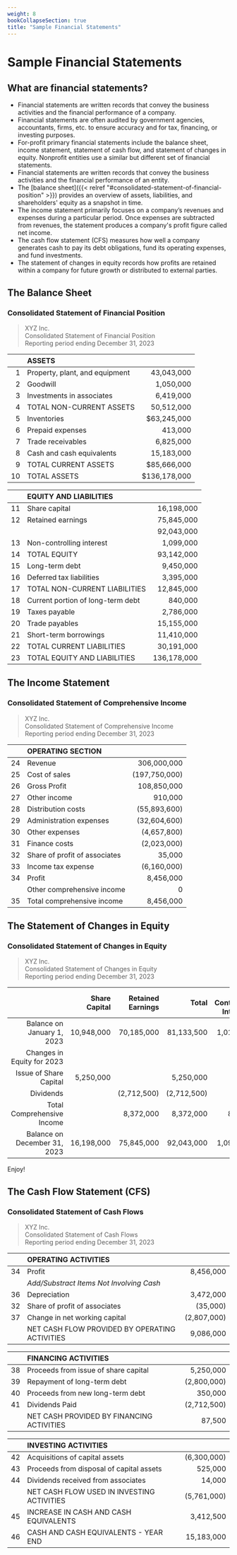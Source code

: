 ```yaml
---
weight: 8
bookCollapseSection: true
title: "Sample Financial Statements"
---
```



# Sample Financial Statements

## What are financial statements?

- Financial statements are written records that convey the business activities and the financial performance of a company.
- Financial statements are often audited by government agencies, accountants, firms, etc. to ensure accuracy and for tax, financing, or investing purposes.
- For-profit primary financial statements include the balance sheet, income statement, statement of cash flow, and statement of changes in equity. Nonprofit entities use a similar but different set of financial statements.
- Financial statements are written records that convey the business activities and the financial performance of an entity.
- The [balance sheet]({{< relref "#consolidated-statement-of-financial-position" >}}) provides an overview of assets, liabilities, and shareholders' equity as a snapshot in time.
- The income statement primarily focuses on a company’s revenues and expenses during a particular period. Once expenses are subtracted from revenues, the statement produces a company's profit figure called net income.
- The cash flow statement (CFS) measures how well a company generates cash to pay its debt obligations, fund its operating expenses, and fund investments.
- The statement of changes in equity records how profits are retained within a company for future growth or distributed to external parties.

## The Balance Sheet

### Consolidated Statement of Financial Position

> XYZ Inc.<br/>
> Consolidated Statement of Financial Position<br/>
> Reporting period ending December 31, 2023

|    | ASSETS                         |                                          |
|---:|:-------------------------------|-----------------------------------------:|
|  1 | Property, plant, and equipment |                               43,043,000 |
|  2 | Goodwill                       |                                1,050,000 |
|  3 | Investments in associates      |                                6,419,000 |
|  4 | TOTAL NON-CURRENT ASSETS       |                               50,512,000 |
|  5 | Inventories                    |  <span class="single">$63,245,000</span> |
|  6 | Prepaid expenses               |                                  413,000 |
|  7 | Trade receivables              |                                6,825,000 |
|  8 | Cash and cash equivalents      |                               15,183,000 |
|  9 | TOTAL CURRENT ASSETS           |  <span class="single">$85,666,000</span> |
| 10 | TOTAL ASSETS                   | <span class="double">$136,178,000</span> |

|    | EQUITY AND LIABILITIES            |                                         |
|---:|:----------------------------------|----------------------------------------:|
| 11 | Share capital                     |                              16,198,000 |
| 12 | Retained earnings                 |                              75,845,000 |
|    |                                   |  <span class="single">92,043,000</span> |
| 13 | Non-controlling interest          |                               1,099,000 |
| 14 | TOTAL EQUITY                      |  <span class="single">93,142,000</span> |
| 15 | Long-term debt                    |                               9,450,000 |
| 16 | Deferred tax liabilities          |                               3,395,000 |
| 17 | TOTAL NON-CURRENT LIABILITIES     |  <span class="single">12,845,000</span> |
| 18 | Current portion of long-term debt |                                 840,000 |
| 19 | Taxes payable                     |                               2,786,000 |
| 20 | Trade payables                    |                              15,155,000 |
| 21 | Short-term borrowings             |                              11,410,000 |
| 22 | TOTAL CURRENT LIABILITIES         |  <span class="single">30,191,000</span> |
| 23 | TOTAL EQUITY AND LIABILITIES      | <span class="double">136,178,000</span> |

## The Income Statement

### Consolidated Statement of Comprehensive Income

> XYZ Inc.<br/>
> Consolidated Statement of Comprehensive Income<br/>
> Reporting period ending December 31, 2023


|    | OPERATING SECTION                           |                                         |
|---:|:--------------------------------------------|----------------------------------------:|
| 24 | Revenue                                     |                             306,000,000 |
| 25 | Cost of sales                               |                           (197,750,000) |
| 26 | Gross Profit                                | <span class="single">108,850,000</span> |
| 27 | Other income                                |                                 910,000 |
| 28 | Distribution costs                          |                            (55,893,600) |
| 29 | Administration expenses                     |                            (32,604,600) |
| 30 | Other expenses                              |                             (4,657,800) |
| 31 | Finance costs                               |                             (2,023,000) |
| 32 | Share of profit of associates               |                                  35,000 |
| 33 | Income tax expense                          |                             (6,160,000) |
| 34 | Profit                                      |   <span class="single">8,456,000</span> |
|    | Other comprehensive income                  |                                       0 |
| 35 | Total comprehensive income                  |  <span class="double">8,456,000</span>  |

## The Statement of Changes in Equity

### Consolidated Statement of Changes in Equity

> XYZ Inc.<br/>
> Consolidated Statement of Changes in Equity<br/>
> Reporting period ending December 31, 2023


|                              | Share Capital | Retained Earnings |       Total | Non-Controlling Interests |                           Total Equity |
|-----------------------------:|--------------:|------------------:|------------:|--------------------------:|---------------------------------------:|
|   Balance on January 1, 2023 |    10,948,000 |        70,185,000 |  81,133,500 |                 1,015,000 |                             82,148,500 |
|   Changes in Equity for 2023 |               |                   |             |                           |                                        |
|       Issue of Share Capital |     5,250,000 |                   |   5,250,000 |                           |                              5,250,000 |
|                    Dividends |               |       (2,712,500) | (2,712,500) |                           |                            (2,712,500) |
|   Total Comprehensive Income |               |         8,372,000 |   8,372,000 |                    84,000 |                              8,456,000 |
| Balance on December 31, 2023 |    16,198,000 |        75,845,000 |  92,043,000 |                 1,099,000 | <span class="double">93,142,000</span> |

Enjoy!

## The Cash Flow Statement (CFS)

### Consolidated Statement of Cash Flows

> XYZ Inc.<br/>
> Consolidated Statement of Cash Flows<br/>
> Reporting period ending December 31, 2023


|    | OPERATING ACTIVITIES                           |                                       |
|---:|:-----------------------------------------------|--------------------------------------:|
| 34 | Profit                                         |                             8,456,000 |
|    | *Add/Substract Items Not Involving Cash*       |                                       |
| 36 | Depreciation                                   |                             3,472,000 |
| 32 | Share of profit of associates                  |                              (35,000) |
| 37 | Change in net working capital                  |                           (2,807,000) |
|    | NET CASH FLOW PROVIDED BY OPERATING ACTIVITIES | <span class="single">9,086,000</span> |

|    | FINANCING ACTIVITIES                      |                                      |
|---:|:------------------------------------------|-------------------------------------:|
| 38 | Proceeds from issue of share capital      |                            5,250,000 |
| 39 | Repayment of long-term debt               |                          (2,800,000) |
| 40 | Proceeds from new long-term debt          |                              350,000 |
| 41 | Dividends Paid                            |                          (2,712,500) |
|    | NET CASH PROVIDED BY FINANCING ACTIVITIES | <span class="single">87,500</single> |

|    | INVESTING ACTIVITIES                       |                                         |
|---:|:-------------------------------------------|----------------------------------------:|
| 42 | Acquisitions of capital assets             |                             (6,300,000) |
| 43 | Proceeds from disposal of capital assets   |                                 525,000 |
| 44 | Dividends received from associates         |                                  14,000 |
|    | NET CASH FLOW USED IN INVESTING ACTIVITIES | <span class="single">(5,761,000)</span> |
| 45 | INCREASE IN CASH AND CASH EQUIVALENTS      |                               3,412,500 |
| 46 | CASH AND CASH EQUIVALENTS - YEAR END       |                              15,183,000 |



